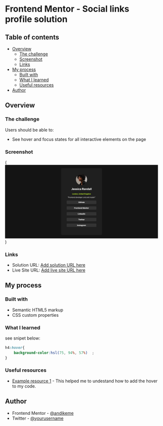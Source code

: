 # Frontend Mentor - Social links profile solution

## Table of contents

- [Overview](#overview)
  - [The challenge](#the-challenge)
  - [Screenshot](#screenshot)
  - [Links](#links)
- [My process](#my-process)
  - [Built with](#built-with)
  - [What I learned](#what-i-learned)
  - [Useful resources](#useful-resources)
- [Author](#author)


## Overview

### The challenge

Users should be able to:

- See hover and focus states for all interactive elements on the page

### Screenshot
(![Screenshot of how webpage looks like...](<Images/Screenshot-Socials profile.png>))



### Links

- Solution URL: [Add solution URL here](https://your-solution-url.com)
- Live Site URL: [Add live site URL here](https://your-live-site-url.com)

## My process

### Built with

- Semantic HTML5 markup
- CSS custom properties

### What I learned
see snipet below:

```css
h4:hover{
    background-color:hsl(75, 94%, 57%)  ;
}
```

### Useful resources

- [Example resource 1](https://www.w3schools.com) - This helped me to undestand how to add the hover to my code. 

## Author

- Frontend Mentor - [@andikeme](https://www.frontendmentor.io/profile/@andikeme)
- Twitter - [@yourusername](https://www.twitter.com/yourusername)
